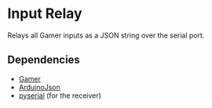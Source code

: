 # Input Relay

Relays all Gamer inputs as a JSON string over the serial port.

## Dependencies

 * [Gamer](https://github.com/techwillsaveus/Gamer)
 * [ArduinoJson](https://github.com/bblanchon/ArduinoJson)
 * [pyserial](https://github.com/pyserial/pyserial) (for the receiver)
